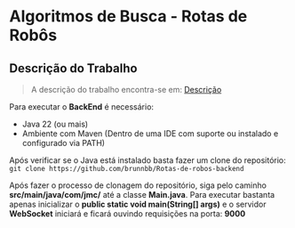 ﻿# Algoritmos de Busca - Rotas de Robôs

## Descrição do Trabalho
> A descrição do trabalho encontra-se em: [Descrição](https://github.com/brunnbb/Rotas-de-robos-backend/blob/main/descri%C3%A7%C3%A3o-trabalho.pdf)

Para executar o **BackEnd** é necessário:
- Java 22 (ou mais)
- Ambiente com Maven (Dentro de uma IDE com suporte ou instalado e configurado via PATH)

Após verificar se o Java está instalado basta fazer um clone do repositório:</br>
`git clone https://github.com/brunnbb/Rotas-de-robos-backend`

Após fazer o processo de clonagem do repositório, siga pelo caminho **src/main/java/com/jmc/** até a classe **Main.java**. 
Para executar bastanta apenas inicializar o **public static void main(String[] args)** e o servidor **WebSocket** iniciará e ficará ouvindo requisições na porta: **9000**

